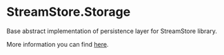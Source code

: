# StreamStore.Storage

Base abstract implementation of persistence layer for StreamStore library.

More information you can find [here](https://github.com/kostiantyn-matsebora/streamstore/blob/master/docs/STORAGE.md).
